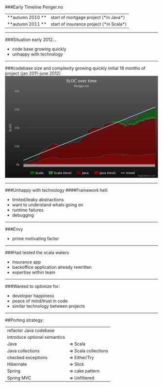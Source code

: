 
###Early Timeline Penger.no

<table align="center">
<tr><td> **autumn 2010 **  </td><td> start of mortgage project (*in Java*)        </td></tr>
<tr><td> **autumn 2011 **  </td><td> start of insurance project (*in Scala*)      </td></tr>
</table>

---

###Situation early 2012...
- code base growing quickly
- unhappy with technology

---

###codebase size and complexity growing quickly
initial 18 months of project (jan 2011-june 2012)
<img src="images/graph_early.png"/>

---

###Unhappy with technology
####Framework hell:
- limited/leaky abstractions
- want to understand whats going on
- runtime failures
- debugging

---

###Envy
- prime motivating factor

---

###Had tested the scala waters
- insurance app
- backoffice application already rewritten
- expertise within team

---

###Wanted to optimize for:
- developer happiness
- peace of mind/trust in code
- similar technology between projects

---

##Porting strategy:

<table align="center">

<tr><td> refactor Java codebase</td></tr>
<tr><td> introduce optional semantics</td></tr>
<tr><td> Java               </td><td> => Scala</td></tr>
<tr><td> Java collections   </td><td> => Scala collections</td></tr>
<tr><td> checked exceptions </td><td> => Either/Try       </td></tr>
<tr><td> Hibernate          </td><td> => Slick            </td></tr>
<tr><td> Spring             </td><td> => cake pattern     </td></tr>
<tr><td> Spring MVC         </td><td> => Unfiltered       </td></tr>
</table>

